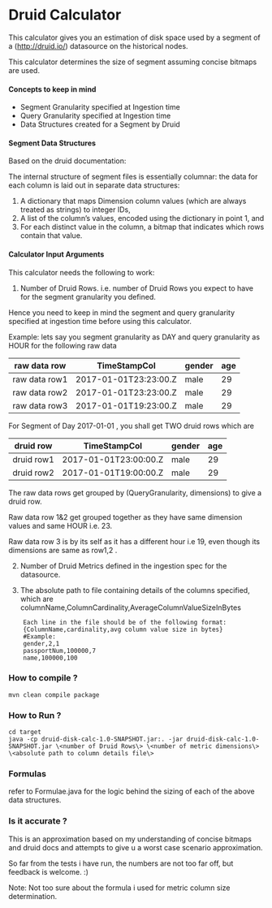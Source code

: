 # Druid Calculator
This calculator gives you an estimation of disk space used by a segment of a (http://druid.io/) datasource on the historical nodes.

This calculator determines the size of segment assuming concise bitmaps are used.

#### Concepts to keep in mind

* Segment Granularity specified at Ingestion time
* Query Granularity specified at Ingestion time
* Data Structures created for a Segment by Druid

#### Segment Data Structures

Based on the druid documentation:

The internal structure of segment files is essentially columnar: the data for each column is laid out in separate data structures:

1. A dictionary that maps Dimension column values (which are always treated as strings) to integer IDs,
2. A list of the column’s values, encoded using the dictionary in point 1, and
3. For each distinct value in the column, a bitmap that indicates which rows contain that value.

#### Calculator Input Arguments 

This calculator needs the following to work:

1. Number of Druid Rows. i.e. number of Druid Rows you expect to have for the segment granularity you defined.

Hence you need to keep in mind the segment and query granularity specified at ingestion time before using this calculator.

Example: lets say you segment granularity as DAY and query granularity as HOUR for the following raw data

raw data row  | TimeStampCol          | gender | age |
--------------| ----------------------| -------|------
raw data row1 | 2017-01-01T23:23:00.Z | male   |  29 |
raw data row2 | 2017-01-01T23:23:00.Z | male   |  29 |
raw data row3 | 2017-01-01T19:23:00.Z | male   |  29 |

For Segment of Day 2017-01-01 , you shall get TWO druid rows which are
    
druid row  | TimeStampCol          | gender | age |
-----------| ----------------------| -------|------
druid row1 | 2017-01-01T23:00:00.Z | male   |  29 |
druid row2 | 2017-01-01T19:00:00.Z | male   |  29 |
     
The raw data rows get grouped by (QueryGranularity, dimensions) to give a druid row.

Raw data row 1&2 get grouped together as they have same dimension values and same HOUR i.e. 23.

Raw data row 3 is by its self as it has a different hour i.e 19, even though its dimensions are same as row1,2 .    
    
2. Number of Druid Metrics defined in the ingestion spec for the datasource.


3. The absolute path to file containing details of the columns specified, which are columnName,ColumnCardinality,AverageColumnValueSizeInBytes

```
    Each line in the file should be of the following format:
    {ColumnName,cardinality,avg column value size in bytes}
    #Example:
    gender,2,1
    passportNum,100000,7
    name,100000,100
```

### How to compile ?

```
mvn clean compile package
```

### How to Run ?

```
cd target
java -cp druid-disk-calc-1.0-SNAPSHOT.jar:. -jar druid-disk-calc-1.0-SNAPSHOT.jar \<number of Druid Rows\> \<number of metric dimensions\> \<absolute path to column details file\>
```

### Formulas

refer to Formulae.java for the logic behind the sizing of each of the above data structures.


### Is it accurate ?

This is an approximation based on my understanding of concise bitmaps and druid docs and attempts
to give u a worst case scenario approximation.

So far from the tests i have run, the numbers are not too far off, but feedback is welcome. :)

Note: Not too sure about the formula i used for metric column size determination.



